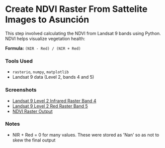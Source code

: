 # Create NDVI Raster From Sattelite Images to Asunción

This step involved calculating the NDVI from Landsat 9 bands using Python. NDVI helps visualize vegetation health:

**Formula:** `(NIR - Red) / (NIR + Red)`

### Tools Used
- `rasterio`, `numpy`, `matplotlib`
- Landsat 9 data (Level 2, bands 4 and 5)

### Screenshots
- [Landsat 9 Level 2 Infrared Raster Band 4](../Data/Band_4_Infrared_Raster.png)
- [Landsat 9 Level 2 Red Raster Band 5](../Data/Band_5_Infrared_Raster.png)
- [NDVI Raster Output](../Data/NDVI_Raster_Full.png)

### Notes
- NIR + Red = 0 for many values.  These were stored as 'Nan' so as not to skew the final output
